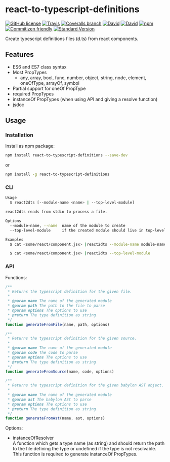 # react-to-typescript-definitions

[![GitHub license](https://img.shields.io/github/license/KnisterPeter/react-to-typescript-definitions.svg)](https://github.com/KnisterPeter/react-to-typescript-definitions)
[![Travis](https://img.shields.io/travis/KnisterPeter/react-to-typescript-definitions.svg)](https://travis-ci.org/KnisterPeter/react-to-typescript-definitions)
[![Coveralls branch](https://img.shields.io/coveralls/KnisterPeter/react-to-typescript-definitions/master.svg)](https://coveralls.io/github/KnisterPeter/react-to-typescript-definitions)
[![David](https://img.shields.io/david/KnisterPeter/react-to-typescript-definitions.svg)](https://david-dm.org/KnisterPeter/react-to-typescript-definitions)
[![David](https://img.shields.io/david/dev/KnisterPeter/react-to-typescript-definitions.svg)](https://david-dm.org/KnisterPeter/react-to-typescript-definitions#info=devDependencies&view=table)
[![npm](https://img.shields.io/npm/v/react-to-typescript-definitions.svg)](https://www.npmjs.com/package/react-to-typescript-definitions)
[![Commitizen friendly](https://img.shields.io/badge/commitizen-friendly-brightgreen.svg)](http://commitizen.github.io/cz-cli/)
[![Standard Version](https://img.shields.io/badge/release-standard%20version-brightgreen.svg)](https://github.com/conventional-changelog/standard-version)

Create typescript definitions files (d.ts) from react components.

## Features

* ES6 and ES7 class syntax
* Most PropTypes
  * any, array, bool, func, number, object, string, node, element, oneOfType, arrayOf, symbol
* Partial support for oneOf PropType
* required PropTypes
* instanceOf PropTypes (when using API and giving a resolve function)
* jsdoc

## Usage

### Installation

Install as npm package:

```sh
npm install react-to-typescript-definitions --save-dev
```

or

```sh
npm install -g react-to-typescript-definitions
```

### CLI

```sh
Usage
  $ react2dts [--module-name <name> | --top-level-module]

react2dts reads from stdin to process a file.

Options
  --module-name, --name  name of the module to create
  --top-level-module     if the created module should live in top-level

Examples
  $ cat <some/react/component.jsx> |react2dts --module-name module-name

  $ cat <some/react/component.jsx> |react2dts --top-level-module
```

### API

Functions:

```js
/**
 * Returns the typescript definition for the given file.
 *
 * @param name The name of the generated module
 * @param path The path to the file to parse
 * @param options The options to use
 * @return The type definition as string
 */
function generateFromFile(name, path, options)
```

```js
/**
 * Returns the typescript definition for the given source.
 *
 * @param name The name of the generated module
 * @param code The code to parse
 * @param options The options to use
 * @return The type definition as string
 */
function generateFromSource(name, code, options)
```

```js
/**
 * Returns the typescript definition for the given babylon AST object.
 *
 * @param name The name of the generated module
 * @param ast The babylon ASt to parse
 * @param options The options to use
 * @return The type definition as string
 */
function generateFromAst(name, ast, options)
```

Options:

* instanceOfResolver  
  A function which gets a type name (as string) and should return the path
  to the file defining the type or undefined if the type is not resolvable.
  This function is required to generate instanceOf PropTypes.
